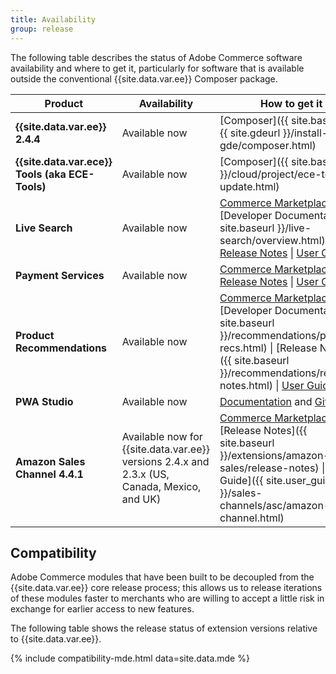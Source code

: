 ```yaml
---
title: Availability
group: release
---
```


The following table describes the status of Adobe Commerce software availability and where to get it, particularly for software that is available outside the conventional {{site.data.var.ee}} Composer package.

| Product                                         | Availability                                                                                 | How to get it                                                                                                                                                                                                                                                                                                                                               |
|-------------------------------------------------|----------------------------------------------------------------------------------------------|-------------------------------------------------------------------------------------------------------------------------------------------------------------------------------------------------------------------------------------------------------------------------------------------------------------------------------------------------------------|
| **{{site.data.var.ee}} 2.4.4**                  | Available now                                                                                | [Composer]({{ site.baseurl }}{{ site.gdeurl }}/install-gde/composer.html)                                                                                                                                                                                                                                                                                   |
| **{{site.data.var.ece}} Tools (aka ECE-Tools)** | Available now                                                                                | [Composer]({{ site.baseurl }}/cloud/project/ece-tools-update.html)                                                                                                                                                                                                                                                                                          |
| **Live Search**                                 | Available now                                                                                | [Commerce Marketplace](https://marketplace.magento.com/magento-live-search.html) \| [Developer Documentation]({{ site.baseurl }}/live-search/overview.html) \| [Release Notes](https://docs.magento.com/user-guide/live-search/release-notes.html) \| [User Guide](https://docs.magento.com/user-guide/live-search/overview.html)                           |
| **Payment Services**                     | Available now                                                                                | [Commerce Marketplace](https://marketplace.magento.com/magento-payment-services.html) \| [Release Notes](https://experienceleague.adobe.com/docs/commerce-merchant-services/payment-services/release-notes.html) \| [User Guide](https://experienceleague.adobe.com/docs/commerce-merchant-services/payment-services/guide-overview.html) |
| **Product Recommendations**                     | Available now                                                                                | [Commerce Marketplace](https://marketplace.magento.com/magento-product-recommendations.html) \| [Developer Documentation]({{ site.baseurl }}/recommendations/product-recs.html) \| [Release Notes]({{ site.baseurl }}/recommendations/release-notes.html) \| [User Guide](https://docs.magento.com/m2/ee/user_guide/marketing/product-recommendations.html) |
| **PWA Studio**                                  | Available now                                                                                | [Documentation](http://pwastudio.io) and [GitHub](https://github.com/magento-research/pwa-studio)                                                                                                                                                                                                                                                           |
| **Amazon Sales Channel 4.4.1**                  | Available now for {{site.data.var.ee}} versions 2.4.x and 2.3.x (US, Canada, Mexico, and UK) | [Commerce Marketplace](https://marketplace.magento.com/magento-module-amazon.html) \| [Release Notes]({{ site.baseurl }}/extensions/amazon-sales/release-notes) \| [User Guide]({{ site.user_guide_url }}/sales-channels/asc/amazon-sales-channel.html)                                                                                                     |

## Compatibility

Adobe Commerce modules that have been built to be decoupled from the {{site.data.var.ee}} core release process; this allows us to release iterations of these modules faster to merchants who are willing to accept a little risk in exchange for earlier access to new features.

The following table shows the release status of extension versions relative to {{site.data.var.ee}}.

{% include compatibility-mde.html data=site.data.mde %}
